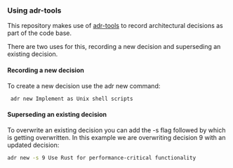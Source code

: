 ### Using adr-tools

This repository makes use of [adr-tools](https://github.com/npryce/adr-tools/tree/master) to record architectural decisions as part of the code base.

There are two uses for this, recording a new decision and superseding an existing decision.

#### Recording a new decision

To create a new decision use the adr new command:

```bash
 adr new Implement as Unix shell scripts
```

#### Superseding an existing decision

To overwrite an existing decision you can add the -s flag followed by which is getting overwritten. In this example we are overwriting decision 9 with an updated decision:

```bash
adr new -s 9 Use Rust for performance-critical functionality
```